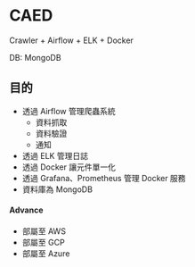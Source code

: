 # CAED
Crawler + Airflow + ELK + Docker 

DB: MongoDB

## 目的

- 透過 Airflow 管理爬蟲系統
  - 資料抓取
  - 資料驗證
  - 通知
- 透過 ELK 管理日誌
- 透過 Docker 讓元件單一化
- 透過 Grafana、Prometheus 管理 Docker 服務
- 資料庫為 MongoDB

#### Advance
- 部屬至 AWS
- 部屬至 GCP
- 部屬至 Azure
